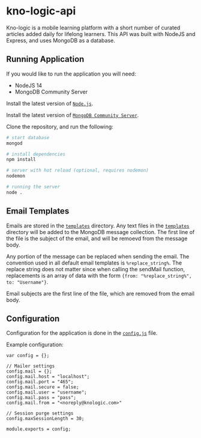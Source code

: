 
# kno-logic-api

Kno-logic is a mobile learning platform with a short number of curated articles added daily for lifelong learners. This API was built with NodeJS and Express, and uses MongoDB as a database.

## Running Application
If you would like to run the application you will need:
 - NodeJS 14
 - MongoDB Community Server

Install the latest version of [`Node.js`](https://nodejs.org/en/). 

Install the latest version of [`MongoDB Community Server`](https://www.mongodb.com/try/download/community). 

Clone the repository, and run the following:
```bash
# start database
mongod

# install dependencies
npm install

# server with hot reload (optional, requires nodemon)
nodemon

# running the server
node .
```
## Email Templates
Emails are stored in the [`templates`](https://github.com/jslightham/kno-logic-api/tree/main/templates) directory. Any text files in the [`templates`](https://github.com/jslightham/kno-logic-api/tree/main/templates) directory will be added to the MongoDB message collection. The first line of the file is the subject of the email, and will be remoevd from the message body.

Any portion of the message can be replaced when sending the email. The convention used in all default email templates  is `%replace_string%`. The replace string does not matter since when calling the sendMail function, replacements is an array of data with the form `{from: "%replace_string%", to: "Username"}`. 

Email subjects are the first line of the file, which are removed from the email body.

## Configuration
Configuration for the application is done in the [`config.js`](https://github.com/jslightham/kno-logic-api/blob/main/config.js) file. 

Example configuration:
```
var config = {};

// Mailer settings
config.mail = {};
config.mail.host = "localhost";
config.mail.port = "465";
config.mail.secure = false;
config.mail.user = "username";
config.mail.pass = "pass";
config.mail.from = "<noreply@knologic.com>"

// Session purge settings
config.maxSessionLength = 30;

module.exports = config;
```
